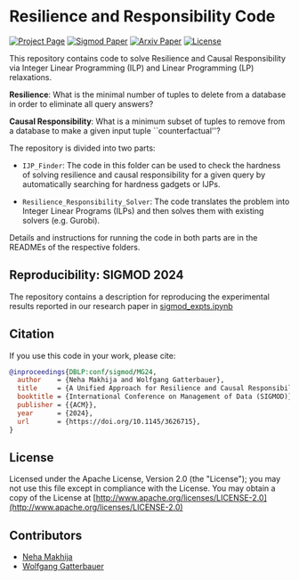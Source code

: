 # Resilience and Responsibility Code

[![Project Page](https://img.shields.io/badge/Project%20Page-blue.svg)](https://northeastern-datalab.github.io/unified-reverse-data-management/)
[![Sigmod Paper](https://img.shields.io/badge/Paper-SIGMOD24-blue.svg)](https://arxiv.org/abs/2212.08898)
[![Arxiv Paper](https://img.shields.io/badge/Paper-arXiv-blue.svg)](https://arxiv.org/abs/2212.08898)
[![License](https://img.shields.io/badge/License-Apache%202.0-orange.svg)](https://opensource.org/licenses/Apache-2.0)

This repository contains code to solve Resilience and Causal Responsibility via Integer Linear Programming (ILP) and Linear Programming (LP) relaxations.

**Resilience**: What is the minimal number of tuples to delete from a database in order to eliminate all query answers?

**Causal Responsibility**: What is a minimum subset of tuples to remove from a database to make a given input tuple ``counterfactual''?

The repository is divided into two parts:
-  ``IJP_Finder``: The code in this folder can be used to check the hardness of solving resilience and causal responsibility for a given query by automatically searching for hardness gadgets or IJPs.

- ``Resilience_Responsibility_Solver``: The code translates the problem into Integer Linear Programs (ILPs) and then solves them with existing solvers (e.g. Gurobi).

Details and instructions for running the code in both parts are in the READMEs of the respective folders.

## Reproducibility: SIGMOD 2024

The repository contains a description for reproducing the experimental results reported in our research paper in [sigmod_expts.ipynb](Resilience_Responsibility_Solver/expt/expt_plots/sigmod_expts.ipynb)

## Citation
If you use this code in your work, please cite: 
```bibtex
@inproceedings{DBLP:conf/sigmod/MG24,
  author    = {Neha Makhija and Wolfgang Gatterbauer},
  title     = {A Unified Approach for Resilience and Causal Responsibility with Integer Linear Programming (ILP) and LP Relaxations},
  booktitle = {International Conference on Management of Data (SIGMOD)},
  publisher = {{ACM}},
  year      = {2024},
  url       = {https://doi.org/10.1145/3626715},
}
```

## License
Licensed under the Apache License, Version 2.0 (the "License");
you may not use this file except in compliance with the License.
You may obtain a copy of the License at [http://www.apache.org/licenses/LICENSE-2.0](http://www.apache.org/licenses/LICENSE-2.0)

## Contributors
- [Neha Makhija](https://nehamakhija.github.io/)
- [Wolfgang Gatterbauer](http://gatterbauer.name)